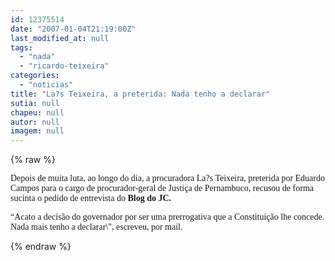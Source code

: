```yaml
---
id: 12375514
date: "2007-01-04T21:19:00Z"
last_modified_at: null
tags:
  - "nada"
  - "ricardo-teixeira"
categories:
  - "noticias"
title: "La?s Teixeira, a preterida: Nada tenho a declarar"
sutia: null
chapeu: null
autor: null
imagem: null
---
```

{% raw %}
<p><P><FONT face=Verdana>Depois de muita luta, ao longo do dia, a procuradora La?s Teixeira, preterida por Eduardo Campos para o cargo de procurador-geral de Justiça de Pernambuco, recusou de forma sucinta o pedido de entrevista do <STRONG>Blog do JC.</STRONG> </FONT></P></p>
<p><P><FONT face=Verdana>“Acato a decisão do governador por ser uma prerrogativa que a Constituição lhe concede. Nada mais tenho a declarar\", escreveu, por mail.</FONT></P> </p>
{% endraw %}